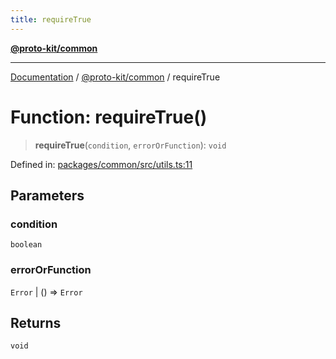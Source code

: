 ```yaml
---
title: requireTrue
---
```


[**@proto-kit/common**](../README.md)

***

[Documentation](../../../README.md) / [@proto-kit/common](../README.md) / requireTrue

# Function: requireTrue()

> **requireTrue**(`condition`, `errorOrFunction`): `void`

Defined in: [packages/common/src/utils.ts:11](https://github.com/proto-kit/framework/blob/b953c754e500c62f01fbbd6d09adfb2f5577269d/packages/common/src/utils.ts#L11)

## Parameters

### condition

`boolean`

### errorOrFunction

`Error` | () => `Error`

## Returns

`void`
